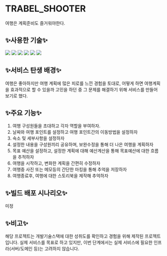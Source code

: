 # TRABEL_SHOOTER
여행은 계획준비도 즐거워야한다.

## ✨사용한 기술✨

<img src="https://img.shields.io/badge/Spring Boot-6DB33F?style=for-the-badge&logo=springboot&logoColor=white">
<img src="https://img.shields.io/badge/Spring Security-6DB33F?style=for-the-badge&logo=springsecurity&logoColor=white">
<img src="https://img.shields.io/badge/MySQL-4479A1?style=for-the-badge&logo=mysql&logoColor=white">

<img src="https://img.shields.io/badge/React-61DAFB?style=for-the-badge&logo=react&logoColor=white">
<img src="https://img.shields.io/badge/Tailwind CSS-06B6D4?style=for-the-badge&logo=tailwindcss&logoColor=white">
<img src="https://img.shields.io/badge/Material UI-007FFF?style=for-the-badge&logo=mui&logoColor=white">

## ✨서비스 탄생 배경✨
여행은 좋아하지만 여행 계획에 많은 피로를 느낀 경험을 토대로, 어떻게 하면 여행계획을 효과적으로 할 수 있을까 고민을 하던 중 그 문제를 해결하기 위해 서비스를 만들어 보기로 했다.

## ✨주요 기능✨

1. 여행 구성원들을 초대하고 각자 역할을 부여하자.
2. 날짜와 여행 포인트를 설정하고 여행 포인트간의 이동방법을 설정하자
3. 숙소 및 세부사항을 설정하자
4. 설정한 내용을 구성원끼리 공유하며, 보완수정을 통해 더 나은 여행을 계획하자
5. 목표 예산을 설정하고, 설정한 계획에 대해 예산계산을 통해 목표예산에 대한 흐름을 추적하자
6. 여행을 시작하고, 변화한 계획을 간편히 수정하자
7. 여행중 사진 또는 메모등의 간단한 마킹을 통해 추억을 저장하자
8. 여행종료후, 여행에 대한 스토리북을 제작해 추억하자

## ✨빌드 배포 시나리오✨
미정

## ✨비고✨
해당 프로젝트는 개발기술스택에 대한 성취도를 확인하고 경험을 위해 제작된 프로젝트입니다.
실제 서비스를 목표로 하고 있지만, 이번 단계에서는 실제 서비스에 필요한 인프라(서버/도메인 등)는 고려하지 않습니다.
